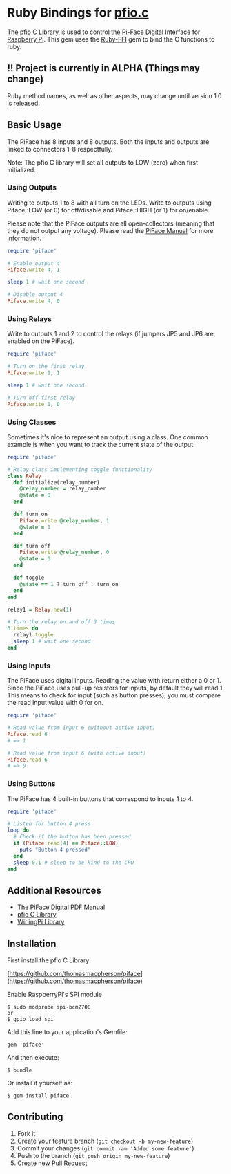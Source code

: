 # Ruby Bindings for [pfio.c](https://github.com/thomasmacpherson/piface/tree/master/c)

The [pfio C Library](https://github.com/thomasmacpherson/piface/blob/master/c/) is used to control the [Pi-Face Digital Interface](http://pi.cs.man.ac.uk/interface.htm) for [Raspberry Pi](http://www.raspberrypi.org/). This gem uses the [Ruby-FFI](https://github.com/ffi/ffi) gem to bind the C functions to ruby.

## !! Project is currently in ALPHA (Things may change)
Ruby method names, as well as other aspects, may change until version 1.0 is released.

## Basic Usage

The PiFace has 8 inputs and 8 outputs. Both the inputs and outputs are linked to connectors 1-8 respectfully.

Note: The pfio C library will set all outputs to LOW (zero) when first initialized.

### Using Outputs
Writing to outputs 1 to 8 with all turn on the LEDs. Write to outputs using Piface::LOW (or 0) for off/disable and Piface::HIGH (or 1) for on/enable.

Please note that the PiFace outputs are all open-collectors (meaning that they do not output any voltage). Please read the [PiFace Manual](http://www.farnell.com/datasheets/1684425.pdf) for more information.

```ruby
require 'piface'

# Enable output 4
Piface.write 4, 1

sleep 1 # wait one second

# Disable output 4
Piface.write 4, 0
```

### Using Relays
Write to outputs 1 and 2 to control the relays (if jumpers JP5 and JP6 are enabled on the PiFace).
```ruby
require 'piface'

# Turn on the first relay
Piface.write 1, 1

sleep 1 # wait one second

# Turn off first relay
Piface.write 1, 0
```

### Using Classes
Sometimes it's nice to represent an output using a class. One common example is when you want to track the current state of the output.
```ruby
require 'piface'

# Relay class implementing toggle functionality
class Relay
  def initialize(relay_number)
    @relay_number = relay_number
    @state = 0
  end

  def turn_on
    Piface.write @relay_number, 1
    @state = 1
  end

  def turn_off
    Piface.write @relay_number, 0
    @state = 0
  end

  def toggle
    @state == 1 ? turn_off : turn_on
  end
end

relay1 = Relay.new(1)

# Turn the relay on and off 3 times
6.times do
  relay1.toggle
  sleep 1 # wait one second
end
```

### Using Inputs
The PiFace uses digital inputs. Reading the value with return either a 0 or 1. Since the PiFace uses pull-up resistors for inputs, by default they will read 1. This means to check for input (such as button presses), you must compare the read input value with 0 for on.
```ruby
require 'piface'

# Read value from input 6 (without active input)
Piface.read 6
# => 1

# Read value from input 6 (with active input)
Piface.read 6
# => 0
```

### Using Buttons
The PiFace has 4 built-in buttons that correspond to inputs 1 to 4.
```ruby
require 'piface'

# Listen for button 4 press
loop do
  # Check if the button has been pressed
  if (Piface.read(4) == Piface::LOW)
    puts "Button 4 pressed"
  end
  sleep 0.1 # sleep to be kind to the CPU
end
```

## Additional Resources
* [The PiFace Digital PDF Manual](http://www.farnell.com/datasheets/1684425.pdf)
* [pfio C Library](https://github.com/thomasmacpherson/piface/blob/master/c/)
* [WiriingPi Library](https://github.com/WiringPi/WiringPi)

## Installation

First install the pfio C Library

[https://github.com/thomasmacpherson/piface](https://github.com/thomasmacpherson/piface)

Enable RaspberryPi's SPI module

    $ sudo modprobe spi-bcm2708
    or
    $ gpio load spi

Add this line to your application's Gemfile:

    gem 'piface'

And then execute:

    $ bundle

Or install it yourself as:

    $ gem install piface


## Contributing

1. Fork it
2. Create your feature branch (`git checkout -b my-new-feature`)
3. Commit your changes (`git commit -am 'Added some feature'`)
4. Push to the branch (`git push origin my-new-feature`)
5. Create new Pull Request
